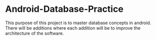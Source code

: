 # Android-Database-Practice

This purpose of this project is to master database concepts in android. There will be additions 
where each addition will be to improve the architecture of the software.
